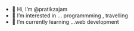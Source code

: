 - 👋 Hi, I’m @pratikzajam
- 👀 I’m interested in ... programmming , travelling
- 🌱 I’m currently learning ...web development


<!---
pratikzajam/pratikzajam is a ✨ special ✨ repository because its `README.md` (this file) appears on your GitHub profile.
You can click the Preview link to take a look at your changes.
--->
